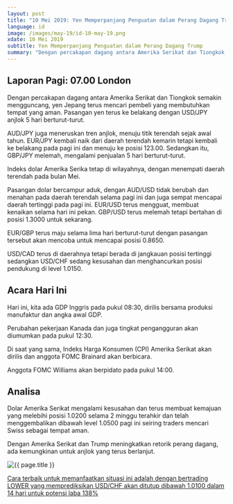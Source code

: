 ```yaml
---
layout: post
title: "10 Mei 2019: Yen Memperpanjang Penguatan dalam Perang Dagang Trump" 
language: id
image: /images/may-19/id-10-may-19.png
xdate: 10 Mei 2019
subtitle: Yen Memperpanjang Penguatan dalam Perang Dagang Trump
summary: "Dengan percakapan dagang antara Amerika Serikat dan Tiongkok semakin mengguncang, yen Jepang terus mencari pembeli yang membutuhkan tempat yang aman. Pasangan yen terus ke belakang dengan USD/JPY anjlok 5 hari berturut-turut"
---
```

## Laporan Pagi: 07.00 London

Dengan percakapan dagang antara Amerika Serikat dan Tiongkok semakin mengguncang, yen Jepang terus mencari pembeli yang membutuhkan tempat yang aman. Pasangan yen terus ke belakang dengan USD/JPY anjlok 5 hari berturut-turut.

AUD/JPY juga meneruskan tren anjlok, menuju titik terendah sejak awal tahun. EUR/JPY kembali naik dari daerah terendah kemarin tetapi kembali ke belakang pada pagi ini dan menuju ke posisi 123.00. Sedangkan itu, GBP/JPY melemah, mengalami penjualan 5 hari berturut-turut.

Indeks dolar Amerika Serika tetap di wilayahnya, dengan menempati daerah terendah pada bulan Mei.

Pasangan dolar bercampur aduk, dengan AUD/USD tidak berubah dan menahan pada daerah terendah selama pagi ini dan juga sempat mencapai daerah tertinggi pada pagi ini. EUR/USD terus mengguat, membuat kenaikan selama hari ini pekan. GBP/USD terus melemah tetapi bertahan di posisi 1.3000 untuk sekarang.

EUR/GBP terus maju selama lima hari berturut-turut dengan pasangan tersebut akan mencoba untuk mencapai posisi 0.8650.

USD/CAD terus di daerahnya tetapi berada di jangkauan posisi tertinggi sedangkan USD/CHF sedang kesusahan dan menghancurkan posisi pendukung di level 1.0150.

## Acara Hari Ini

Hari ini, kita ada GDP Inggris pada pukul 08:30, dirilis bersama produksi manufaktur dan angka awal GDP.

Perubahan pekerjaan Kanada dan juga tingkat pengangguran akan diumumkan pada pukul 12:30.

Di saat yang sama, Indeks Harga Konsumen (CPI) Amerika Serikat akan dirilis dan anggota FOMC Brainard akan berbicara.

Anggota FOMC Williams akan berpidato pada pukul 14:00.

## Analisa

Dolar Amerika Serikat mengalami kesusahan dan terus membuat kemajuan yang melebihi posisi 1.0200 selama 2 minggu terahkir dan telah menggembalikan dibawah level 1.0500 pagi ini seiring traders mencari Swiss sebagai tempat aman.

Dengan Amerika Serikat dan Trump meningkatkan retorik perang dagang, ada kemungkinan untuk anjlok yang terus berlanjut.

<img src="{{ site.url }}/images/may-19/id-10-may-19.png" alt="{{ page.title }}" title="{{ page.title }}">

<a href="%LINK%%?currency=USD&market=forex&underlying=frxUSDCHF&formname=higherlower&duration_amount=14&duration_units=d&amount=10&amount_type=stake&expiry_type=duration&barrier=1.0100" target="_blank" rel="noopener noreferrer nofollow">Cara terbaik untuk memanfaatkan situasi ini adalah dengan bertrading LOWER yang memprediksikan USD/CHF akan ditutup dibawah 1.0100 dalam 14 hari untuk potensi laba 138%</a>